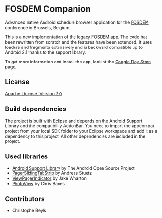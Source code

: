 # FOSDEM Companion

Advanced native Android schedule browser application for the [FOSDEM](http://fosdem.org/) conference in Brussels, Belgium.

This is a new implementation of the [legacy FOSDEM app](https://github.com/rkallensee/fosdem-android/edit/master/README.md). The code has been rewritten from scratch and the features have been extended. It uses loaders and fragments extensively and is backward compatible up to Android 2.1 thanks to the support library.

To get more information and install the app, look at the [Google Play Store](https://play.google.com/store/apps/details?id=be.digitalia.fosdem) page.

## License

[Apache License, Version 2.0](http://www.apache.org/licenses/LICENSE-2.0)

## Build dependencies

The project is built with Eclipse and depends on the Android Support Library and the compatibility ActionBar. You need to import the appcompat project from your local SDK folder to your Eclipse workspace and add it as a dependency to this project. All other dependencies are included in the project.

## Used libraries

* [Android Support Library](http://developer.android.com/tools/support-library/) by The Android Open Source Project
* [PagerSlidingTabStrip](https://github.com/astuetz/PagerSlidingTabStrip) by Andreas Stuetz
* [ViewPagerIndicator](http://viewpagerindicator.com/) by Jake Wharton
* [PhotoView](https://github.com/chrisbanes/PhotoView) by Chris Banes

## Contributors

* Christophe Beyls
